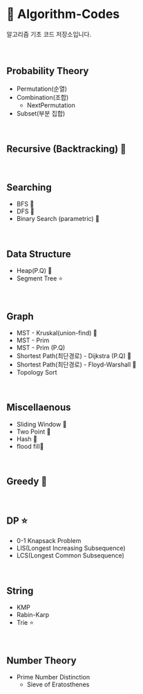 # 🔑 Algorithm-Codes
알고리즘 기초 코드 저장소입니다.
</br>
</br>
</br>

## Probability Theory
* Permutation(순열)
* Combination(조합)
   * NextPermutation 
* Subset(부분 집합)
</br>

## Recursive (Backtracking) 🌟
</br>

## Searching
* BFS 🌟
* DFS 🌟
* Binary Search (parametric) 🌟
</br>

## Data Structure
* Heap(P.Q) 🌟
* Segment Tree ⭐
</br>

## Graph
* MST - Kruskal(union-find) 🌟
* MST - Prim
* MST - Prim (P.Q)
* Shortest Path(최단경로) - Dijkstra (P.Q) 🌟
* Shortest Path(최단경로) - Floyd-Warshall 🌟
* Topology Sort
</br>

## Miscellaenous
* Sliding Window 🌟
* Two Point 🌟
* Hash 🌟
* flood fill🌟
</br>

## Greedy 🌟
</br>

## DP ⭐
* 0-1 Knapsack Problem
* LIS(Longest Increasing Subsequence)
* LCS(Longest Common Subsequence)
</br>

## String
* KMP
* Rabin-Karp
* Trie ⭐
</br>

## Number Theory
* Prime Number Distinction
    * Sieve of Eratosthenes
